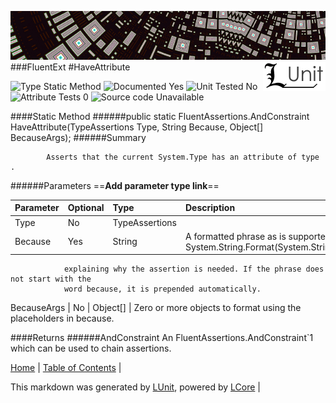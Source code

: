 ![](../Content/LUnit-banner-small.png "")
[<img align="right" src="../Content/LUnit-logo-small.png">](../../README.md)
[<span class="glyphicon glyphicon-arrow-up"></span>](FluentExt.md)
###FluentExt
#HaveAttribute

![Type Static Method](http://b.repl.ca/v1/Type-Static%20Method-lightgrey.png "") ![Documented Yes](http://b.repl.ca/v1/Documented-Yes-brightgreen.png "") ![Unit Tested No](http://b.repl.ca/v1/Unit%20Tested-No-lightgrey.png "") ![Attribute Tests 0](http://b.repl.ca/v1/Attribute%20Tests-0-lightgrey.png "") ![Source code Unavailable](http://b.repl.ca/v1/Source%20code-Unavailable-red.png "")

####Static Method
######public static FluentAssertions.AndConstraint<TypeAssertions> HaveAttribute(TypeAssertions Type, String Because, Object[] BecauseArgs);
######Summary

            Asserts that the current System.Type has an attribute of type .
            
######Parameters
==__Add parameter type link__==

Parameter | Optional | Type | Description
:---  | :---  | :---  | :--- 
Type | No | TypeAssertions | 
Because | Yes | String | A formatted phrase as is supported by System.String.Format(System.String,System.Object[])
                explaining why the assertion is needed. If the phrase does not start with the
                word because, it is prepended automatically.
            
BecauseArgs | No | Object[] | Zero or more objects to format using the placeholders in because.

####Returns
######AndConstraint<TypeAssertions>
An FluentAssertions.AndConstraint`1 which can be used to chain assertions.

[Home](../../README.md) | [Table of Contents](../../TableOfContents.md) | 


This markdown was generated by [LUnit](https://github.com/CodeSingularity/LUnit), powered by [LCore](https://github.com/CodeSingularity/LCore) | 

